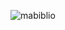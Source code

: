 ![mabiblio](https://github.com/Hayfa5/Mabibliotheque/assets/132180763/8755f78e-6188-4b0a-b285-e82ff720de72)
